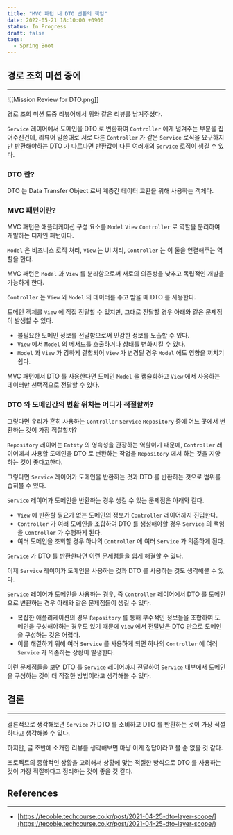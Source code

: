 ```yaml
---
title: "MVC 패턴 내 DTO 변환의 책임"
date: 2022-05-21 18:10:00 +0900
status: In Progress
draft: false
tags:
  - Spring Boot
---
```

## 경로 조회 미션 중에
---
![[Mission Review for DTO.png]]

경로 조회 미션 도중 리뷰어께서 위와 같은 리뷰를 남겨주셨다.

`Service` 레이어에서 도메인을 DTO 로 변환하여 `Controller` 에게 넘겨주는 부분을 집어주신건데, 리뷰어 말씀대로 서로 다른 `Controller` 가 같은 `Service` 로직을 요구하지만 반환해야하는 DTO 가 다르다면 반환값이 다른 여러개의 `Service` 로직이 생길 수 있다.

### DTO 란?

DTO 는 Data Transfer Object 로써 계층간 데이터 교환을 위해 사용하는 객체다.

### MVC 패턴이란?

MVC 패턴은 애플리케이션 구성 요소를 `Model` `View` `Controller` 로 역할을 분리하여 개발하는 디자인 패턴이다.

`Model` 은 비즈니스 로직 처리, `View` 는 UI 처리, `Controller` 는 이 둘을 연결해주는 역할을 한다.

MVC 패턴은 `Model` 과 `View` 를 분리함으로써 서로의 의존성을 낮추고 독립적인 개발을 가능하게 한다.

`Controller` 는 `View` 와 `Model` 의 데이터를 주고 받을 때 DTO 를 사용한다.

도메인 객체를 `View` 에 직접 전달할 수 있지만, 그대로 전달할 경우 아래와 같은 문제점이 발생할 수 있다.

- 불필요한 도메인 정보를 전달함으로써 민감한 정보를 노출할 수 있다.
- `View` 에서 `Model` 의 메서드를 호출하거나 상태를 변화시킬 수 있다.
- `Model` 과 `View` 가 강하게 결합되어 `View` 가 변경될 경우 `Model` 에도 영향을 끼치기 쉽다.

MVC 패턴에서 DTO 를 사용한다면 도메인 `Model` 을 캡슐화하고 `View` 에서 사용하는 데이터만 선택적으로 전달할 수 있다.

### DTO 와 도메인간의 변환 위치는 어디가 적절할까?

그렇다면 우리가 흔히 사용하는 `Controller` `Service` `Repository` 중에 어느 곳에서 변환하는 것이 가장 적절할까?

`Repository` 레이어는 `Entity` 의 영속성을 관장하는 역할이기 때문에, `Controller` 레이어에서 사용할 도메인을 DTO 로 변환하는 작업을 `Repository` 에서 하는 것을 지양하는 것이 좋다고한다.

그렇다면 `Service` 레이어가 도메인을 반환하는 것과 DTO 를 반환하는 것으로 범위를 좁혀볼 수 있다.

`Service` 레이어가 도메인을 반환하는 경우 생길 수 있는 문제점은 아래와 같다.

- `View` 에 반환할 필요가 없는 도메인의 정보가 `Controller` 레이어까지 진입한다.
- `Controller` 가 여러 도메인을 조합하여 DTO 를 생성해야할 경우 `Service` 의 책임을 `Controller` 가 수행하게 된다.
- 여러 도메인을 조회할 경우 하나의 `Controller` 에 여러 `Service` 가 의존하게 된다.

`Service` 가 DTO 를 반환한다면 이런 문제점들을 쉽게 해결할 수 있다.

이제 `Service` 레이어가 도메인을 사용하는 것과 DTO 를 사용하는 것도 생각해볼 수 있다.

`Service` 레이어가 도메인을 사용하는 경우, 즉 `Controller` 레이어에서 DTO 를 도메인으로 변환하는 경우 아래와 같은 문제점들이 생길 수 있다.

- 복잡한 애플리케이션의 경우 `Repository` 를 통해 부수적인 정보들을 조합하여 도메인을 구성해야하는 경우도 있기 때문에 `View` 에서 전달받은 DTO 만으로 도메인을 구성하는 것은 어렵다.
- 이를 해결하기 위해 여러 `Service` 를 사용하게 되면 하나의 `Controller` 에 여러 `Service` 가 의존하는 상황이 발생한다.

이런 문제점들을 보면 DTO 를 `Service` 레이어까지 전달하여 `Service` 내부에서 도메인을 구성하는 것이 더 적절한 방법이라고 생각해볼 수 있다.

## 결론
---
결론적으로 생각해보면 `Service` 가 DTO 를 소비하고 DTO 를 반환하는 것이 가장 적절하다고 생각해볼 수 있다.

하지만, 글 초반에 소개한 리뷰를 생각해보면 마냥 이게 정답이라고 볼 순 없을 것 같다.

프로젝트의 종합적인 상황을 고려해서 상황에 맞는 적절한 방식으로 DTO 를 사용하는 것이 가장 적절하다고 정리하는 것이 좋을 것 같다.

## References
---
- [https://tecoble.techcourse.co.kr/post/2021-04-25-dto-layer-scope/](https://tecoble.techcourse.co.kr/post/2021-04-25-dto-layer-scope/)
